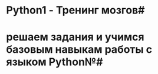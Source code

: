 # Python1 - Тренинг мозгов#
# решаем задания и учимся базовым навыкам работы с языком Python№#






